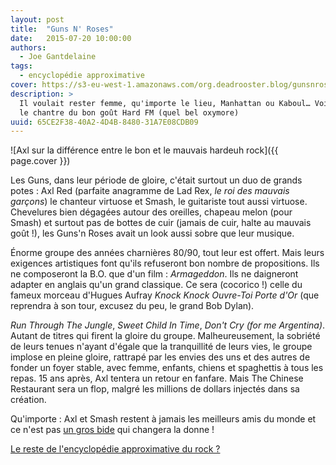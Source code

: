 ```yaml
---
layout: post
title:  "Guns N' Roses"
date:   2015-07-20 10:00:00
authors: 
  - Joe Gantdelaine
tags: 
  - encyclopédie approximative
cover: https://s3-eu-west-1.amazonaws.com/org.deadrooster.blog/gunsnroses.jpg
description: >
  Il voulait rester femme, qu'importe le lieu, Manhattan ou Kaboul… Voici l'histoire peu banale d'Axl, 
  le chantre du bon goût Hard FM (quel bel oxymore)
uuid: 65CE2F38-40A2-4D4B-8480-31A7E08CDB09
---
```


![Axl sur la différence entre le bon et le mauvais hardeuh rock]({{ page.cover }})

Les Guns, dans leur période de gloire, c'était surtout un duo de grands potes : Axl Red (parfaite anagramme 
de Lad Rex, *le roi des mauvais garçons*) le chanteur virtuose et Smash, le guitariste tout aussi virtuose. 
Chevelures bien dégagées autour des oreilles, chapeau melon (pour Smash) et surtout pas de bottes de cuir 
(jamais de cuir, halte au mauvais goût !), les Guns'n Roses avait un look aussi sobre que leur musique.

Énorme groupe des années charnières 80/90, tout leur est offert. Mais leurs exigences artistiques font qu'ils 
refuseront bon nombre de propositions. Ils ne composeront la B.O. que d'un film : *Armageddon*. Ils ne
daigneront adapter en anglais qu'un grand classique. Ce sera (cocorico !) celle du fameux morceau d'Hugues 
Aufray *Knock Knock Ouvre-Toi Porte d'Or* (que reprendra à son tour, excusez du peu, le grand Bob Dylan).

*Run Through The Jungle*, *Sweet Child In Time*, *Don't Cry (for me Argentina)*. Autant de titres qui firent 
la gloire du groupe. Malheureusement, la sobriété de leurs tenues n'ayant d'égale que la tranquillité de leurs
vies, le groupe implose en pleine gloire, rattrapé par les envies des uns et des autres de fonder un foyer 
stable, avec femme, enfants, chiens et spaghettis à tous les repas. 15 ans après, Axl tentera un retour en 
fanfare. Mais The Chinese Restaurant sera un flop, malgré les millions de dollars injectés dans sa création.

Qu'importe : Axl et Smash restent à jamais les meilleurs amis du monde et ce n'est pas 
[un gros bide](http://images.thegauntlet.com/pics/axl-rose-canada-boris_menkevich.jpg) 
qui changera la donne !

[Le reste de l'encyclopédie approximative du rock ?](http://www.deadrooster.org/-Encyclopedie-approximative-du-rock-)